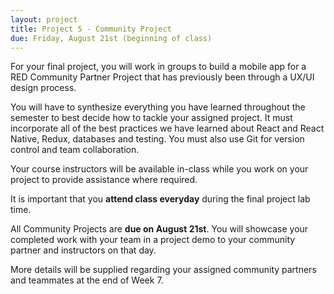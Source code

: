 ```yaml
---
layout: project
title: Project 5 - Community Project
due: Friday, August 21st (beginning of class)
---
```


For your final project, you will work in groups to build a mobile app for a RED Community Partner Project that has previously been through a UX/UI design process.

You will have to synthesize everything you have learned throughout the semester to best decide how to tackle your assigned project. It must incorporate all of the best practices we have learned about React and React Native, Redux, databases and testing. You must also use Git for version control and team collaboration.

Your course instructors will be available in-class while you work on your project to provide assistance where required.

It is important that you **attend class everyday** during the final project lab time.

All Community Projects are **due on August 21st**. You will showcase your completed work with your team in a project demo to your community partner and instructors on that day.

More details will be supplied regarding your assigned community partners and teammates at the end of Week 7.

